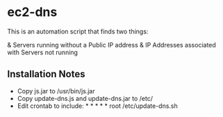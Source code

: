 # ec2-dns

This is an automation script that finds two things:

& Servers running without a Public IP address
& IP Addresses associated with Servers not running

## Installation Notes

* Copy js.jar to /usr/bin/js.jar
* Copy update-dns.js and update-dns.jar to /etc/
* Edit crontab to include:  *  *  *  *  * root      /etc/update-dns.sh

